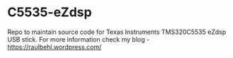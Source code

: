 # C5535-eZdsp
Repo to maintain source code for Texas Instruments TMS320C5535 eZdsp USB stick. For more information check my blog - https://raulbehl.wordpress.com/
